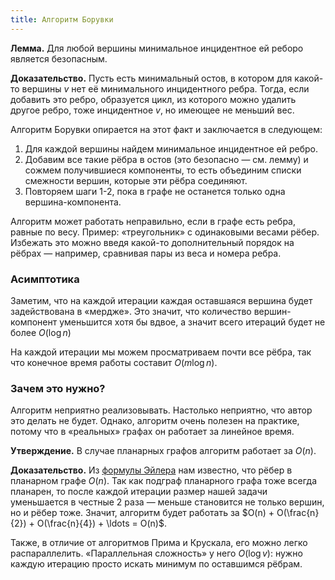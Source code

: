 ```yaml
---
title: Алгоритм Борувки
---
```


**Лемма.** Для любой вершины минимальное инцидентное ей реборо является безопасным.

**Доказательство.** Пусть есть минимальный остов, в котором для какой-то вершины $v$ нет её минимального инцидентного ребра. Тогда, если добавить это ребро, образуется цикл, из которого можно удалить другое ребро, тоже инцидентное $v$, но имеющее не меньший вес.

Алгоритм Борувки опирается на этот факт и заключается в следующем:

1. Для каждой вершины найдем минимальное инцидентное ей ребро.
2. Добавим все такие рёбра в остов (это безопасно — см. лемму) и сожмем получившиеся компоненты, то есть объединим списки смежности вершин, которые эти рёбра соединяют.
3. Повторяем шаги 1-2, пока в графе не останется только одна вершина-компонента.

Алгоритм может работать неправильно, если в графе есть ребра, равные по весу. Пример: «треугольник» с одинаковыми весами рёбер. Избежать это можно введя какой-то дополнительный порядок на рёбрах — например, сравнивая пары из веса и номера ребра.

### Асимптотика

Заметим, что на каждой итерации каждая оставшаяся вершина будет задействована в «мердже». Это значит, что количество вершин-компонент уменьшится хотя бы вдвое, а значит всего итераций будет не более $O(\log n)$

На каждой итерации мы можем просматриваем почти все рёбра, так что конечное время работы составит $O(m \log n)$.

### Зачем это нужно?

Алгоритм неприятно реализовывать. Настолько неприятно, что автор это делать не будет. Однако, алгоритм очень полезен на практике, потому что в «реальных» графах он работает за линейное время.

**Утверждение.** В случае планарных графов алгоритм работает за $O(n)$.

**Доказательство.** Из [формулы Эйлера](https://neerc.ifmo.ru/wiki/index.php?title=%D0%A4%D0%BE%D1%80%D0%BC%D1%83%D0%BB%D0%B0_%D0%AD%D0%B9%D0%BB%D0%B5%D1%80%D0%B0) нам известно, что рёбер в планарном графе $O(n)$. Так как подграф планарного графа тоже всегда планарен, то после каждой итерации размер нашей задачи уменьшается в честные 2 раза — меньше становится не только вершин, но и рёбер тоже. Значит, алгоритм будет работать за $O(n) + O(\frac{n}{2}) + O(\frac{n}{4}) + \ldots = O(n)$.

Также, в отличие от алгоритмов Прима и Крускала, его можно легко распараллелить. «Параллельная сложность» у него $O(\log v)$: нужно каждую итерацию просто искать минимум по оставшимся рёбрам.